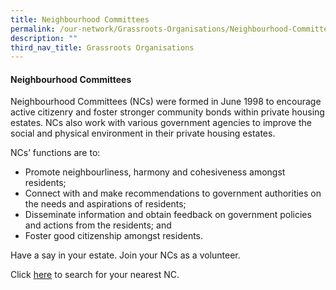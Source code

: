 ```yaml
---
title: Neighbourhood Committees
permalink: /our-network/Grassroots-Organisations/Neighbourhood-Committees
description: ""
third_nav_title: Grassroots Organisations
---
```

#### Neighbourhood Committees


Neighbourhood Committees (NCs) were formed in June 1998 to encourage active citizenry and foster stronger community bonds within private housing estates. NCs also work with various government agencies to improve the social and physical environment in their private housing estates.


NCs’ functions are to:

* Promote neighbourliness, harmony and cohesiveness amongst residents;
* Connect with and make recommendations to government authorities on the needs and aspirations of residents;
* Disseminate information and obtain feedback on government policies and actions from the residents; and
* Foster good citizenship amongst residents.

Have a say in your estate. Join your NCs as a volunteer.

Click [here](//) to search for your nearest NC.







